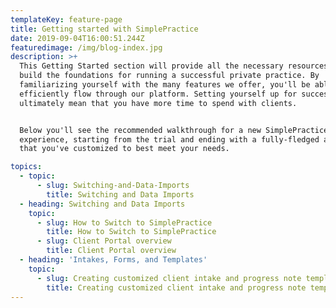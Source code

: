 ```yaml
---
templateKey: feature-page
title: Getting started with SimplePractice
date: 2019-09-04T16:00:51.244Z
featuredimage: /img/blog-index.jpg
description: >+
  This Getting Started section will provide all the necessary resources to help
  build the foundations for running a successful private practice. By
  familiarizing yourself with the many features we offer, you'll be able to
  efficiently flow through our platform. Setting yourself up for success now can
  ultimately mean that you have more time to spend with clients.


  Below you'll see the recommended walkthrough for a new SimplePractice user
  experience, starting from the trial and ending with a fully-fledged account
  that you've customized to best meet your needs.

topics:
  - topic:
      - slug: Switching-and-Data-Imports
        title: Switching and Data Imports
  - heading: Switching and Data Imports
    topic:
      - slug: How to Switch to SimplePractice
        title: How to Switch to SimplePractice
      - slug: Client Portal overview
        title: Client Portal overview
  - heading: 'Intakes, Forms, and Templates'
    topic:
      - slug: Creating customized client intake and progress note templates
        title: Creating customized client intake and progress note templates
---
```



